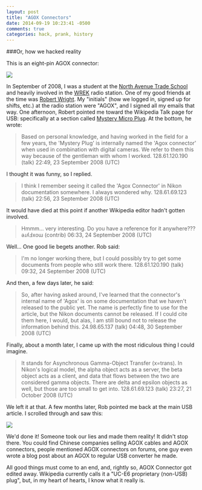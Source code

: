 ```yaml
---
layout: post
title: "AGOX Connectors"
date: 2014-09-19 10:23:41 -0500
comments: true
categories: hack, prank, history
---
```


###Or, how we hacked reality

This is an eight-pin AGOX connector:

<img src="http://i.imgur.com/NHrH5hOl.jpg">

In September of 2008, I was a student at the [North Avenue Trade School](http://www.gatech.edu) and heavily involved in the [WREK](http://www.wrek.org) radio station. One of my good friends at the time was [Robert Wright](http://centrisian.com/). My "initials" (how we logged in, signed up for shifts, etc.) at the radio station were "AGOX", and I signed all my emails that way. One afternoon, Robert pointed me toward the Wikipedia Talk page for USB: specifically at a section called [Mystery Micro Plug](http://en.wikipedia.org/wiki/Talk:USB/Archive_4#Mystery_micro_plug). At the bottom, he wrote:

>Based on personal knowledge, and having worked in the field for a few years, the 'Mystery Plug' is internally named the 'Agox connector' when used in combination with digital cameras. We refer to them this way because of the gentleman with whom I worked. 128.61.120.190 (talk) 22:49, 23 September 2008 (UTC)

I thought it was funny, so I replied.

>I think I remember seeing it called the 'Agox Connector' in Nikon documentation somewhere. I always wondered why. 128.61.69.123 (talk) 22:56, 23 September 2008 (UTC)

It would have died at this point if another Wikipedia editor hadn't gotten involved.

>Hmmm... very interesting. Do you have a reference for it anywhere??? ǝɹʎℲxoɯ (contrib) 06:33, 24 September 2008 (UTC)

Well... One good lie begets another. Rob said:

>I'm no longer working there, but I could possibly try to get some documents from people who still work there. 128.61.120.190 (talk) 09:32, 24 September 2008 (UTC)

And then, a few days later, he said:

>So, after having asked around, I've learned that the connector's internal name of 'Agox' is on some documentation that we haven't released to the public yet. The name is perfectly fine to use for the article, but the Nikon documents cannot be released. If I could cite them here, I would, but alas, I am still bound not to release the information behind this. 24.98.65.137 (talk) 04:48, 30 September 2008 (UTC)

Finally, about a month later, I came up with the most ridiculous thing I could imagine.

>It stands for Asynchronous Gamma-Object Transfer (x=trans). In Nikon's logical model, the alpha object acts as a server, the beta object acts as a client, and data that flows between the two are considered gamma objects. There are delta and epsilon objects as well, but those are too small to get into. 128.61.69.123 (talk) 23:27, 21 October 2008 (UTC)

We left it at that. A few months later, Rob pointed me back at the main USB article. I scrolled through and saw this:

<img src="http://i.imgur.com/usgXmpCl.png">

We'd done it! Someone took our lies and made them reality! It didn't stop there. You could find Chinese companies selling AGOX cables and AGOX connectors, people mentioned AGOX connectors on forums, one guy even wrote a blog post about an AGOX to regular USB converter he made. 

All good things must come to an end, and, rightly so, AGOX Connector got edited away. Wikipedia currently calls it a "UC-E6 proprietary (non-USB) plug", but, in my heart of hearts, I know what it really is.
